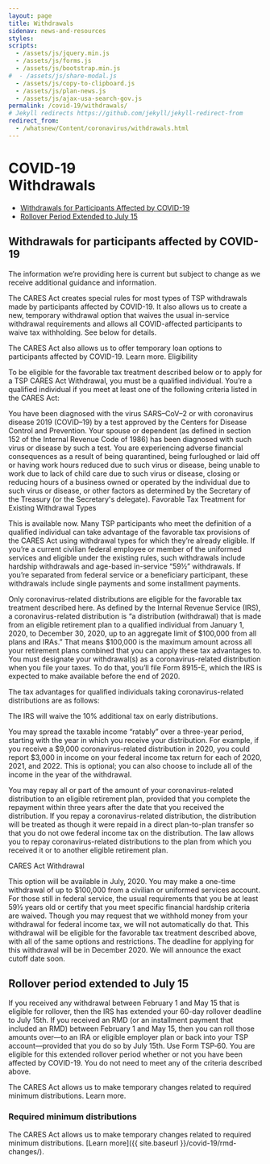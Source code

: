 ```yaml
---
layout: page
title: Withdrawals
sidenav: news-and-resources
styles:
scripts:
  - /assets/js/jquery.min.js
  - /assets/js/forms.js
  - /assets/js/bootstrap.min.js
#  - /assets/js/share-modal.js
  - /assets/js/copy-to-clipboard.js
  - /assets/js/plan-news.js
  - /assets/js/ajax-usa-search-gov.js
permalink: /covid-19/withdrawals/
# Jekyll redirects https://github.com/jekyll/jekyll-redirect-from
redirect_from:
  - /whatsnew/Content/coronavirus/withdrawals.html
---
```


<h1><div class="nav-header">COVID-19</div>Withdrawals</h1>

- [Withdrawals for Participants Affected by COVID-19](#withdrawals-for-participants-affected-by-covid-19)
- [Rollover Period Extended to July 15](#rollover-period-extended-to-july-15)

## Withdrawals for participants affected by COVID-19
The information we’re providing here is current but subject to change as we receive additional guidance and information.

The CARES Act creates special rules for most types of TSP withdrawals made by participants affected by COVID-19. It also allows us to create a new, temporary withdrawal option that waives the usual in-service withdrawal requirements and allows all COVID-affected participants to waive tax withholding. See below for details.

The CARES Act also allows us to offer temporary loan options to participants affected by COVID-19. Learn more.
Eligibility

To be eligible for the favorable tax treatment described below or to apply for a TSP CARES Act Withdrawal, you must be a qualified individual. You’re a qualified individual if you meet at least one of the following criteria listed in the CARES Act:

You have been diagnosed with the virus SARS–CoV–2 or with coronavirus disease 2019 (COVID–19) by a test approved by the Centers for Disease Control and Prevention.
Your spouse or dependent (as defined in section 152 of the Internal Revenue Code of 1986) has been diagnosed with such virus or disease by such a test.
You are experiencing adverse financial consequences as a result of being quarantined, being furloughed or laid off or having work hours reduced due to such virus or disease, being unable to work due to lack of child care due to such virus or disease, closing or reducing hours of a business owned or operated by the individual due to such virus or disease, or other factors as determined by the Secretary of the Treasury (or the Secretary's delegate).
Favorable Tax Treatment for Existing Withdrawal Types

This is available now.
Many TSP participants who meet the definition of a qualified individual can take advantage of the favorable tax provisions of the CARES Act using withdrawal types for which they’re already eligible. If you’re a current civilian federal employee or member of the uniformed services and eligible under the existing rules, such withdrawals include hardship withdrawals and age-based in-service “59½” withdrawals. If you’re separated from federal service or a beneficiary participant, these withdrawals include single payments and some installment payments.

Only coronavirus-related distributions are eligible for the favorable tax treatment described here. As defined by the Internal Revenue Service (IRS), a coronavirus-related distribution is “a distribution (withdrawal) that is made from an eligible retirement plan to a qualified individual from January 1, 2020, to December 30, 2020, up to an aggregate limit of $100,000 from all plans and IRAs.” That means $100,000 is the maximum amount across all your retirement plans combined that you can apply these tax advantages to. You must designate your withdrawal(s) as a coronavirus-related distribution when you file your taxes. To do that, you’ll file Form 8915-E, which the IRS is expected to make available before the end of 2020.

The tax advantages for qualified individuals taking coronavirus-related distributions are as follows:

The IRS will waive the 10% additional tax on early distributions.

You may spread the taxable income “ratably” over a three-year period, starting with the year in which you receive your distribution. For example, if you receive a $9,000 coronavirus-related distribution in 2020, you could report $3,000 in income on your federal income tax return for each of 2020, 2021, and 2022. This is optional; you can also choose to include all of the income in the year of the withdrawal.

You may repay all or part of the amount of your coronavirus-related distribution to an eligible retirement plan, provided that you complete the repayment within three years after the date that you received the distribution. If you repay a coronavirus-related distribution, the distribution will be treated as though it were repaid in a direct plan-to-plan transfer so that you do not owe federal income tax on the distribution. The law allows you to repay coronavirus-related distributions to the plan from which you received it or to another eligible retirement plan.

CARES Act Withdrawal

This option will be available in July, 2020.
You may make a one-time withdrawal of up to $100,000 from a civilian or uniformed services account. For those still in federal service, the usual requirements that you be at least 59½ years old or certify that you meet specific financial hardship criteria are waived. Though you may request that we withhold money from your withdrawal for federal income tax, we will not automatically do that. This withdrawal will be eligible for the favorable tax treatment described above, with all of the same options and restrictions. The deadline for applying for this withdrawal will be in December 2020. We will announce the exact cutoff date soon.

## Rollover period extended to July 15
If you received any withdrawal between February 1 and May 15 that is eligible for rollover, then the IRS has extended your 60-day rollover deadline to July 15th. If you received an RMD (or an installment payment that included an RMD) between February 1 and May 15, then you can roll those amounts over—to an IRA or eligible employer plan or back into your TSP account—provided that you do so by July 15th. Use Form TSP‑60. You are eligible for this extended rollover period whether or not you have been affected by COVID-19. You do not need to meet any of the criteria described above.

The CARES Act allows us to make temporary changes related to required minimum distributions. Learn more.

<div class="usa-alert usa-alert-info usa-alert-paragraph">
<div class="usa-alert-body">
<h3 class="usa-alert-heading">Required minimum distributions</h3>
<p class="usa-alert-text" markdown="1">
The CARES Act allows us to make temporary changes related to required minimum distributions. [Learn more]({{ site.baseurl }}/covid-19/rmd-changes/).
</p>
</div>
</div>
